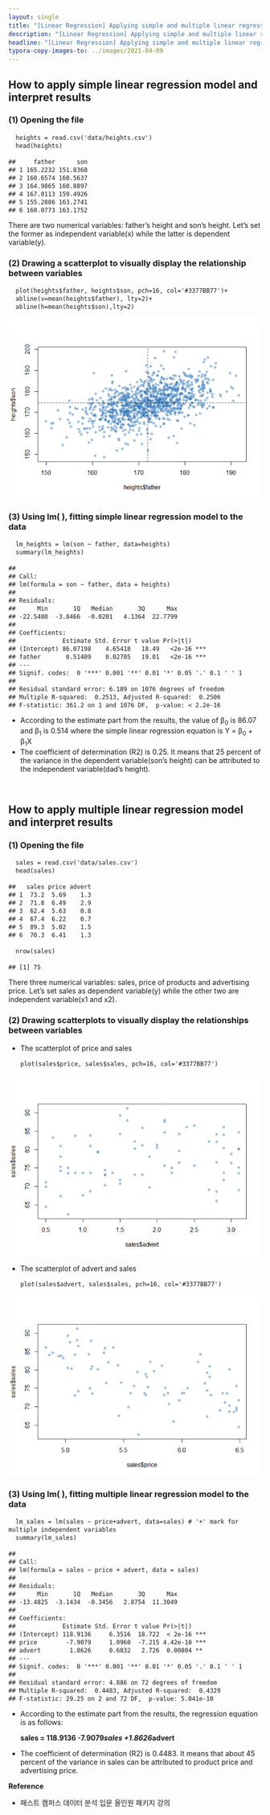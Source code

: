 ```yaml
---
layout: single
title: "[Linear Regression] Applying simple and multiple linear regression with R script"
description: "[Linear Regression] Applying simple and multiple linear regression with R script"
headline: "[Linear Regression] Applying simple and multiple linear regression with R script"
typora-copy-images-to: ../images/2021-04-09
---
```




## How to apply simple linear regression model and interpret results

### (1) Opening the file

      heights = read.csv('data/heights.csv')
      head(heights)
    
    ##     father      son
    ## 1 165.2232 151.8368
    ## 2 160.6574 160.5637
    ## 3 164.9865 160.8897
    ## 4 167.0113 159.4926
    ## 5 155.2886 163.2741
    ## 6 160.0773 163.1752

There are two numerical variables: father’s height and son’s height. Let’s set the former as independent variable(x) while the latter is dependent variable(y).



### (2) Drawing a scatterplot to visually display the relationship between variables

      plot(heights$father, heights$son, pch=16, col='#3377BB77')+
      abline(v=mean(heights$father), lty=2)+
      abline(h=mean(heights$son),lty=2)



<center><img src ="/images/2021-04-09/scatterplot-1.png"></center>



### (3) Using lm(  ), fitting simple linear regression model to the data

      lm_heights = lm(son ~ father, data=heights)
      summary(lm_heights)
    
    ## 
    ## Call:
    ## lm(formula = son ~ father, data = heights)
    ## 
    ## Residuals:
    ##      Min       1Q   Median       3Q      Max 
    ## -22.5480  -3.8466  -0.0201   4.1364  22.7799 
    ## 
    ## Coefficients:
    ##             Estimate Std. Error t value Pr(>|t|)    
    ## (Intercept) 86.07198    4.65418   18.49   <2e-16 ***
    ## father       0.51409    0.02705   19.01   <2e-16 ***
    ## ---
    ## Signif. codes:  0 '***' 0.001 '**' 0.01 '*' 0.05 '.' 0.1 ' ' 1
    ## 
    ## Residual standard error: 6.189 on 1076 degrees of freedom
    ## Multiple R-squared:  0.2513, Adjusted R-squared:  0.2506 
    ## F-statistic: 361.2 on 1 and 1076 DF,  p-value: < 2.2e-16

- According to the estimate part from the results, the value of &beta;<sub>0</sub> is 86.07 and &beta;<sub>1</sub> is 0.514 where the simple linear regression equation is Y = &beta;<sub>0</sub>  + &beta;<sub>1</sub>X
- The coefficient of determination (R2) is 0.25. It means that 25 percent of the variance in the dependent variable(son’s height) can be attributed to the independent variable(dad’s height).



<br>



## How to apply multiple linear regression model and interpret results

### (1) Opening the file

      sales = read.csv('data/sales.csv')
      head(sales)
    
    ##   sales price advert
    ## 1  73.2  5.69    1.3
    ## 2  71.8  6.49    2.9
    ## 3  62.4  5.63    0.8
    ## 4  67.4  6.22    0.7
    ## 5  89.3  5.02    1.5
    ## 6  70.3  6.41    1.3
    
      nrow(sales) 
    
    ## [1] 75

There three numerical variables: sales, price of products and advertising price. Let’s set sales as dependent variable(y) while the other two are independent variable(x1 and x2).



### (2) Drawing scatterplots to visually display the relationships between variables

- The scatterplot of price and sales

      plot(sales$price, sales$sales, pch=16, col='#3377BB77')

<center><img src ="/images/2021-04-09/scatterplot-as-1.png"></center>

- The scatterplot of advert and sales 

      plot(sales$advert, sales$sales, pch=16, col='#3377BB77')

<center><img src ="/images/2021-04-09/scatterplot-ps-1.png"></center>



### (3) Using lm( ), fitting multiple linear regression model to the data

      lm_sales = lm(sales ~ price+advert, data=sales) # '+' mark for multiple independent variables 
      summary(lm_sales)
    
    ## 
    ## Call:
    ## lm(formula = sales ~ price + advert, data = sales)
    ## 
    ## Residuals:
    ##      Min       1Q   Median       3Q      Max 
    ## -13.4825  -3.1434  -0.3456   2.8754  11.3049 
    ## 
    ## Coefficients:
    ##             Estimate Std. Error t value Pr(>|t|)    
    ## (Intercept) 118.9136     6.3516  18.722  < 2e-16 ***
    ## price        -7.9079     1.0960  -7.215 4.42e-10 ***
    ## advert        1.8626     0.6832   2.726  0.00804 ** 
    ## ---
    ## Signif. codes:  0 '***' 0.001 '**' 0.01 '*' 0.05 '.' 0.1 ' ' 1
    ## 
    ## Residual standard error: 4.886 on 72 degrees of freedom
    ## Multiple R-squared:  0.4483, Adjusted R-squared:  0.4329 
    ## F-statistic: 29.25 on 2 and 72 DF,  p-value: 5.041e-10

- According to the estimate part from the results, the regression equation is as follows:

  **sales = 118.9136 -7.9079*sales +1.8626*advert**

- The coefficient of determination (R2) is 0.4483. It means that about 45 percent of the variance in sales can be attributed to product price and advertising price.



**Reference**

- 패스트 캠퍼스 데이터 분석 입문 올인원 패키지 강의

